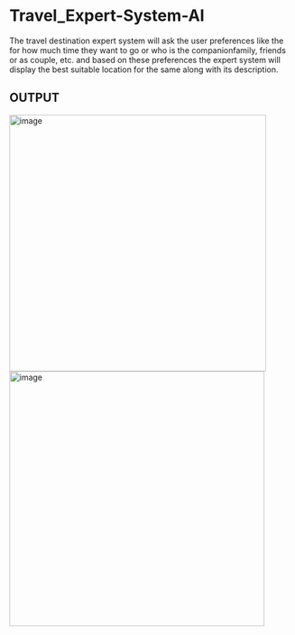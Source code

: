 # Travel_Expert-System-AI
 The travel destination expert system will ask the user preferences like the for how much time they want to go or who is the companionfamily, friends or as couple, etc. and based on these preferences the expert system will display the best suitable location for the same along with its description.
 

## OUTPUT

<img width="455" alt="image" src="https://user-images.githubusercontent.com/89138531/174444974-b606e70c-366f-4f34-b5a3-c3f9cf8a1745.png">
<img width="452" alt="image" src="https://user-images.githubusercontent.com/89138531/174444988-04b56646-8fa8-4fe3-8590-8c6c3ee58091.png">
